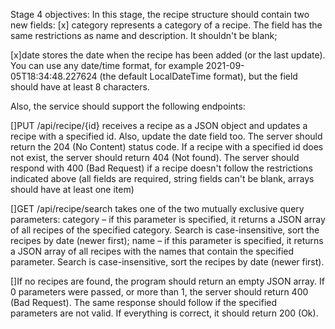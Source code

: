 Stage 4 objectives: 
In this stage, the recipe structure should contain two new fields:
[x] category represents a category of a recipe. The field has the same restrictions as name and description. It shouldn't be blank;

[x]date stores the date when the recipe has been added (or the last update). You can use any date/time format, for example 2021-09-05T18:34:48.227624 (the default 
LocalDateTime format), but the field should have at least 8 characters.

Also, the service should support the following endpoints:

[]PUT /api/recipe/{id} receives a recipe as a JSON object and updates a recipe with a specified id. Also, update the date field too. The server should return the 204 (No 
Content) status code. If a recipe with a specified id does not exist, the server should return 404 (Not found). The server should respond with 400 (Bad Request) if a recipe 
doesn't follow the restrictions indicated above (all fields are required, string fields can't be blank, arrays should have at least one item)

[]GET /api/recipe/search takes one of the two mutually exclusive query parameters:
category – if this parameter is specified, it returns a JSON array of all recipes of the specified category. Search is case-insensitive, sort the recipes by date (newer first);
name – if this parameter is specified, it returns a JSON array of all recipes with the names that contain the specified parameter. Search is case-insensitive, sort the recipes by date (newer first).

[]If no recipes are found, the program should return an empty JSON array. If 0 parameters were passed, or more than 1, the server should return 400 (Bad Request). The same 
response should follow if the specified parameters are not valid. If everything is correct, it should return 200 (Ok).


